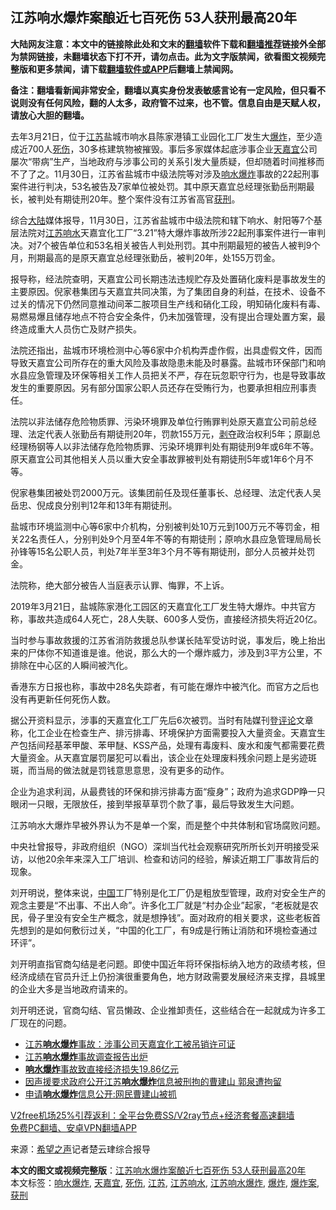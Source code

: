  <h2>江苏响水爆炸案酿近七百死伤 53人获刑最高20年</h2> <p class="notice"><b>大陆网友注意：本文中的链接除此处和文末的<a href="https://github.com/bannedbook/fanqiang" >翻墙</a>软件下载和<a href="https://github.com/killgcd/justmysocks/blob/master/README.md">翻墙推荐</a>链接外全部为禁网链接，未翻墙状态下打不开，请勿点击。此为文字版禁闻，欲看图文视频完整版和更多禁闻，请下载<a href="https://github.com/bannedbook/fanqiang">翻墙软件或APP</a>后翻墙上禁闻网。</p><p>备注：翻墙看新闻非常安全，翻墙以真实身份发表敏感言论有一定风险，但只看不说则没有任何风险，翻的人太多，政府管不过来，也不管。信息自由是天赋人权，请放心大胆的翻墙。</b></p>  <div class="entry"> <p id="conimg">去年3月21日，位于<a href="https://www.bannedbook.org/bnews/tag/%e6%b1%9f%e8%8b%8f/" class="st_tag internal_tag" rel="tag" title="标签 江苏 下的日志">江苏</a>盐城市响水县陈家港镇工业园化工厂发生大<a href="https://www.bannedbook.org/bnews/tag/%e7%88%86%e7%82%b8/" class="st_tag internal_tag" rel="tag" title="标签 爆炸 下的日志">爆炸</a>，至少造成近700人<a href="https://www.bannedbook.org/bnews/tag/%E6%AD%BB%E4%BC%A4/" class="st_tag internal_tag" rel="tag" title="标签 死伤 下的日志">死伤</a>，30多栋建筑物被摧毁。事后多家媒体起底涉事企业<a href="https://www.bannedbook.org/bnews/tag/%E5%A4%A9%E5%98%89%E5%AE%9C/" class="st_tag internal_tag" rel="tag" title="标签 天嘉宜 下的日志">天嘉宜</a>公司屡次“带病”生产，当地政府与涉事公司的关系引发大量质疑，但却随着时间推移而不了了之。11月30日，江苏省盐城市中级法院等对涉及<a href="https://www.bannedbook.org/bnews/tag/%E5%93%8D%E6%B0%B4%E7%88%86%E7%82%B8/" class="st_tag internal_tag" rel="tag" title="标签 响水爆炸 下的日志">响水爆炸</a>事故的22起刑事案件进行判决，53名被告及7家单位被处罚。其中原天嘉宜总经理张勤岳刑期最长，被判处有期徒刑20年。整个案件没有江苏省高官<a href="https://www.bannedbook.org/bnews/tag/%E8%8E%B7%E5%88%91/" class="st_tag internal_tag" rel="tag" title="标签 获刑 下的日志">获刑</a>。</p> <p>综合<span class='wp_keywordlink_affiliate'><a href="https://www.bannedbook.org/" title="大陆" target="_blank">大陆</a></span>媒体报导，11月30日，江苏省盐城市中级法院和辖下响水、射阳等7个基层法院对<a href="https://www.bannedbook.org/bnews/tag/%E6%B1%9F%E8%8B%8F%E5%93%8D%E6%B0%B4/" class="st_tag internal_tag" rel="tag" title="标签 江苏响水 下的日志">江苏响水</a>天嘉宜化工厂“3.21”特大爆炸事故所涉22起刑事案件进行一审判决。对7个被告单位和53名相关被告人判处刑罚。其中刑期最短的被告人被判9个月，刑期最高的是原天嘉宜总经理张勤岳，被判20年，处155万罚金。</p> <p>报导称，经法院查明，天嘉宜公司长期违法违规贮存及处置硝化废料是事故发生的主要原因。倪家巷集团与天嘉宜共同决策，为了集团自身的利益，在技术、设备不过关的情况下仍然同意推动间苯二胺项目生产线和硝化工段，明知硝化废料有毒、易燃易爆且储存地点不符合安全条件，仍未加强管理，没有提出合理处置方案，最终造成重大人员伤亡及财产损失。</p> <p>法院还指出，盐城市环境检测中心等6家中介机构弄虚作假，出具虚假文件，因而导致天嘉宜公司所存在的重大风险及事故隐患未能及时暴露。盐城市环保部门和响水县应急管理及环保等相关工作人员把关不严，存在玩忽职守行为，也是导致事故发生的重要原因。另有部分国家公职人员还存在受贿行为，也要承担相应刑事责任。</p>  <p>法院以非法储存危险物质罪、污染环境罪及单位行贿罪判处原天嘉宜公司前总经理、法定代表人张勤岳有期徒刑20年，罚款155万元，<span class='wp_keywordlink'><a href="https://www.bannedbook.org/forum2/topic21.html" title="《剥夺》 黄建民 著" target="_blank">剥夺</a></span>政治权利5年；原副总经理杨钢等人以非法储存危险物质罪、污染环境罪判处有期徒刑9年或6年不等。原天嘉宜公司其他相关人员以重大安全事故罪被判处有期徒刑5年或1年6个月不等。</p> <p>倪家巷集团被处罚2000万元。该集团前任及现任董事长、总经理、法定代表人吴岳忠、倪成良分别判12年和13年有期徒刑。</p> <p>盐城市环境监测中心等6家中介机构，分别被判处10万元到100万元不等罚金，相关22名责任人，分别判处9个月至4年不等的有期徒刑；原响水县应急管理局局长孙锋等15名公职人员，判处7年半至3年3个月不等有期徒刑，部分人员被并处罚金。</p> <p>法院称，绝大部分被告人当庭表示认罪、悔罪，不上诉。</p>  <p>2019年3月21日，盐城陈家港化工园区的天嘉宜化工厂发生特大爆炸。中共官方称，事故共造成64人死亡，28人失联、600多人受伤，直接经济损失将近20亿。</p> <p>当时参与事故救援的江苏省消防救援总队参谋长陆军受访时说，事发后，晚上抬出来的尸体你不知道谁是谁。他说，那么大的一个爆炸威力，涉及到3平方公里，不排除在中心区的人瞬间被汽化。</p> <p>香港东方日报也称，事故中28名失踪者，有可能在爆炸中被汽化。而官方之后也没有再更新任何死伤人数。</p> <p>据公开资料显示，涉事的天嘉宜化工厂先后6次被罚。当时有陆媒刊登<span class='wp_keywordlink_affiliate'><a href="https://www.bannedbook.org/bnews/comments/" title="新闻评论" target="_blank">评论</a></span>文章称，化工企业在检查生产、排污排毒、环境保护方面需要投入大量资金。天嘉宜生产包括间羟基苯甲酸、苯甲醚、KSS产品，处理有毒废料、废水和废气都需要花费大量资金。从天嘉宜屡罚屡犯可以看出，该企业在处理废料残余问题上是劣迹斑斑，而当局的做法就是罚钱意思意思，没有更多的动作。</p>  <p>企业为追求利润，从最费钱的环保和排污排毒方面“瘦身”；政府为追求GDP睁一只眼闭一只眼，无限放任，接到举报草草罚个款了事，最后导致发生大问题。</p> <p>江苏响水大爆炸早被外界认为不是单一个案，而是整个中共体制和官场腐败问题。</p> <p>中央社曾报导，非政府组织（NGO）深圳当代社会观察研究所所长刘开明接受采访，以他20余年来深入工厂培训、检查和访问的经验，解读近期工厂事故背后的现象。</p> <p>刘开明说，整体来说，<span class='wp_keywordlink_affiliate'><a href="https://www.bannedbook.org/" title="中国" target="_blank">中国</a></span>工厂特别是化工厂仍是粗放型管理，政府对安全生产的观念主要是“不出事、不出人命”。许多化工厂就是“村办企业”起家，“老板就是农民，骨子里没有安全生产概念，就是想挣钱”。面对政府的相关要求，这些老板首先想到的是如何敷衍过关，“中国的化工厂，有9成是行贿让消防和环境检查通过环评”。</p>  <p>刘开明直指官商勾结是老问题。即使中国近年将环保指标纳入地方的政绩考核，但经济成绩在官员升迁上仍扮演很重要角色，地方财政需要发展经济来支撑，县城里的企业大多是当地政府请来的。</p> <p>刘开明还说，官商勾结、官员懒政、企业推卸责任，这些结合在一起就成为许多工厂现在的问题。</p> <ul class='op-related-articles' title='相关阅读'> <li><a href='https://www.bannedbook.org/bnews/baitai/20200107/1255075.html' target='_blank'>江苏<b>响水爆炸</b>事故：涉事公司天嘉宜化工被吊销许可证</a></li> <li><a href='https://www.bannedbook.org/bnews/ssgc/20191116/1224509.html' target='_blank'>江苏<b>响水爆炸</b>事故调查报告出炉</a></li> <li><a href='https://www.bannedbook.org/bnews/baitai/20191115/1224421.html' target='_blank'><b>响水爆炸</b>事故致直接经济损失19.86亿元</a></li> <li><a href='https://www.bannedbook.org/bnews/weiquan/20190419/1116268.html' target='_blank'>因声援要求政府公开江苏<b>响水爆炸</b>信息被刑拘的曹建山 郭泉遭拘留</a></li> <li><a href='https://www.bannedbook.org/bnews/baitai/20190417/1114847.html' target='_blank'>申请<b>响水爆炸</b>信息公开:网民曹建山被抓</a></li> </ul> <p class="texttj"> <a href="https://www.bannedbook.org/forum23/topic22702.html" target="_blank">V2free机场25%引荐返利：全平台免费SS/V2ray节点+经济套餐高速翻墙</a><br/> <a href="https://github.com/bannedbook/fanqiang/wiki/%E7%A6%81%E9%97%BB%E7%BD%91%E5%AE%89%E5%8D%93%E7%BF%BB%E5%A2%99%E6%96%B0%E9%97%BBAPP" target="_blank">免费PC翻墙、安卓VPN翻墙APP</a></p><p> 来源：<span class='wp_keywordlink_affiliate'><a href="https://www.soundofhope.org" title="希望之声" target="_blank">希望之声</a></span>记者楚云珒综合报导 </p><a name='sharetosocial'></a>       <div><b>本文的图文或视频完整版</b>：<a href='https://www.bannedbook.org/bnews/cbnews/20201201/1439808.html'>江苏响水爆炸案酿近七百死伤 53人获刑最高20年</a></div>  </div><!--END ENTRY--> <div class="postfooter"> <div>本文标签：<a href="https://www.bannedbook.org/bnews/tag/%E5%93%8D%E6%B0%B4%E7%88%86%E7%82%B8/" rel="tag">响水爆炸</a>, <a href="https://www.bannedbook.org/bnews/tag/%E5%A4%A9%E5%98%89%E5%AE%9C/" rel="tag">天嘉宜</a>, <a href="https://www.bannedbook.org/bnews/tag/%E6%AD%BB%E4%BC%A4/" rel="tag">死伤</a>, <a href="https://www.bannedbook.org/bnews/tag/%e6%b1%9f%e8%8b%8f/" rel="tag">江苏</a>, <a href="https://www.bannedbook.org/bnews/tag/%E6%B1%9F%E8%8B%8F%E5%93%8D%E6%B0%B4/" rel="tag">江苏响水</a>, <a href="https://www.bannedbook.org/bnews/tag/%E6%B1%9F%E8%8B%8F%E5%93%8D%E6%B0%B4%E7%88%86%E7%82%B8/" rel="tag">江苏响水爆炸</a>, <a href="https://www.bannedbook.org/bnews/tag/%e7%88%86%e7%82%b8/" rel="tag">爆炸</a>, <a href="https://www.bannedbook.org/bnews/tag/%e7%88%86%e7%82%b8%e6%a1%88/" rel="tag">爆炸案</a>, <a href="https://www.bannedbook.org/bnews/tag/%E8%8E%B7%E5%88%91/" rel="tag">获刑</a></div>  </div><!--END POSTFOOTER--> 